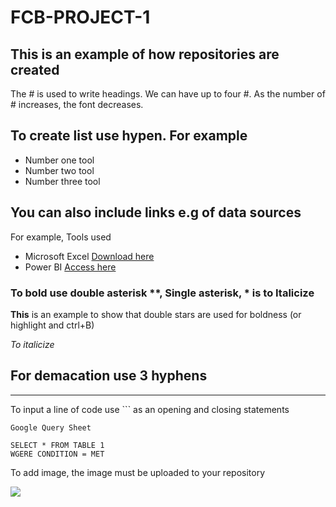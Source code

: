  # FCB-PROJECT-1

## This is an example of how repositories are created
The # is used to write headings. We can have up to four #. As the number of # increases, the font decreases.

## To create list use hypen. For example
- Number one tool
- Number two tool
- Number three tool

## You can also include links e.g of data sources
For example,
Tools used
- Microsoft Excel [Download here](https://microsoft.com)
- Power BI [Access here](https:microsoft.com)

### To bold use double asterisk **, Single asterisk, * is to Italicize

**This** is an example to show that double stars are used for boldness (or highlight and ctrl+B)

*To italicize*

## For demacation use 3 hyphens

---

To input a line of code use ``` as an opening and closing statements

```
Google Query Sheet

SELECT * FROM TABLE 1
WGERE CONDITION = MET

```

To add image, the image must be uploaded to your repository

![](Screenshot(30).png)


